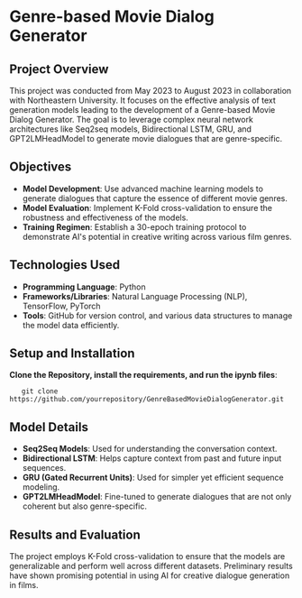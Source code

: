 # Genre-based Movie Dialog Generator

## Project Overview
This project was conducted from May 2023 to August 2023 in collaboration with Northeastern University. It focuses on the effective analysis of text generation models leading to the development of a Genre-based Movie Dialog Generator. The goal is to leverage complex neural network architectures like Seq2seq models, Bidirectional LSTM, GRU, and GPT2LMHeadModel to generate movie dialogues that are genre-specific.

## Objectives
- **Model Development**: Use advanced machine learning models to generate dialogues that capture the essence of different movie genres.
- **Model Evaluation**: Implement K-Fold cross-validation to ensure the robustness and effectiveness of the models.
- **Training Regimen**: Establish a 30-epoch training protocol to demonstrate AI's potential in creative writing across various film genres.

## Technologies Used
- **Programming Language**: Python
- **Frameworks/Libraries**: Natural Language Processing (NLP), TensorFlow, PyTorch
- **Tools**: GitHub for version control, and various data structures to manage the model data efficiently.

## Setup and Installation
**Clone the Repository, install the requirements, and run the ipynb files**:
```shell
   git clone https://github.com/yourrepository/GenreBasedMovieDialogGenerator.git
```
## Model Details
- **Seq2Seq Models**: Used for understanding the conversation context.
- **Bidirectional LSTM**: Helps capture context from past and future input sequences.
- **GRU (Gated Recurrent Units)**: Used for simpler yet efficient sequence modeling.
- **GPT2LMHeadModel**: Fine-tuned to generate dialogues that are not only coherent but also genre-specific.

## Results and Evaluation
The project employs K-Fold cross-validation to ensure that the models are generalizable and perform well across different datasets. Preliminary results have shown promising potential in using AI for creative dialogue generation in films.
